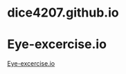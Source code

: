 # dice4207.github.io
# Eye-excercise.io
<a href=" https://dice4207.github.io/">Eye-excercise.io </a>
